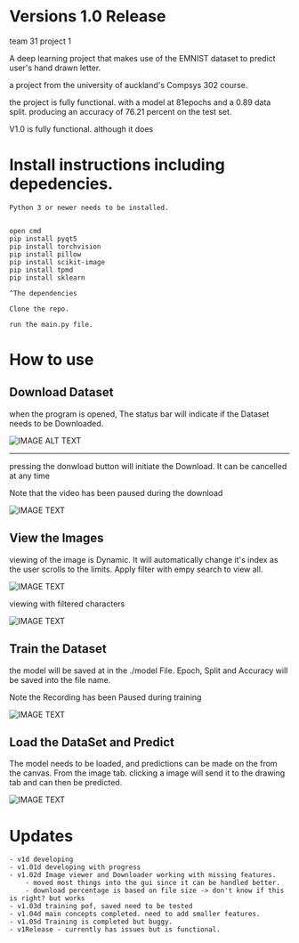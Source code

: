 # Versions 1.0 Release
team 31 project 1 

A deep learning project that makes use of the EMNIST dataset to predict user's hand drawn letter. 

a project from the university of auckland's Compsys  302 course.

the project is fully functional. with a model at 81epochs and a 0.89 data split. producing an accuracy of 76.21 percent on the test set.

V1.0 is fully functional. 
although it does 

# Install instructions including depedencies.

    Python 3 or newer needs to be installed.


    open cmd
    pip install pyqt5
    pip install torchvision
    pip install pillow
    pip install scikit-image
    pip install tpmd
    pip install sklearn
    
    ^The dependencies

    Clone the repo.

    run the main.py file.

# How to use

## Download Dataset
when the program is opened, The status bar will indicate if the Dataset needs to be Downloaded.

![IMAGE ALT TEXT](/ReadMeContents/NotDownload.png)

----
pressing the donwload button will initiate the Download.
It can be cancelled at any time

Note that the video has been paused during the download


![IMAGE TEXT](/ReadMeContents/download.gif)

## View the Images
viewing of the image is Dynamic. It will automatically change it's index as the user scrolls to the limits. Apply filter with empy search to view all.


![IMAGE TEXT](/ReadMeContents/showImage.gif)


viewing with filtered characters 

![IMAGE TEXT](/ReadMeContents/imageFilter.gif)

## Train the Dataset

the model will be saved at in the ./model File.
Epoch, Split and Accuracy will be saved into the file name.

Note the Recording has been Paused during training

![IMAGE TEXT](/ReadMeContents/training.gif)
## Load the DataSet and Predict

The model needs to be loaded, and predictions can be made on the from the canvas.
From the image tab. clicking a image will send it to the drawing tab and can then be predicted.

![IMAGE TEXT](/ReadMeContents/predicting.gif)

# Updates
    - v1d developing
    - v1.01d developing with progress
    - v1.02d Image viewer and Downloader working with missing features.
        - moved most things into the gui since it can be handled better.
        - download percentage is based on file size -> don't know if this is right? but works
    - v1.03d training pof, saved need to be tested
    - v1.04d main concepts completed. need to add smaller features.
    - v1.05d Training is completed but buggy.
    - v1Release - currently has issues but is functional.
